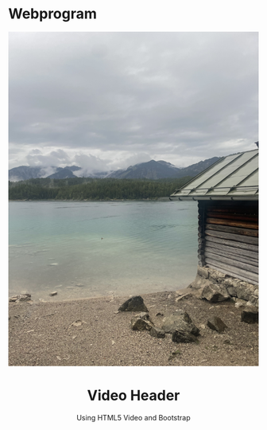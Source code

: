 # Webprogram
<header>
<img src="C6BD12BE-F9C4-4CF4-A80B-85675C931507.jpeg" alt=C6BD12BE-F9C4-4CF4-A80B-85675C931507.jpeg

 <div class="container h-100">
    <div class="d-flex h-100 text-center align-items-center">
      <div class="w-100 text-white">
        <h1 class="display-3">Video Header</h1>
        <p class="lead mb-0">Using HTML5 Video and Bootstrap</p>
      </div>
    </div>
  </div>
</header>
